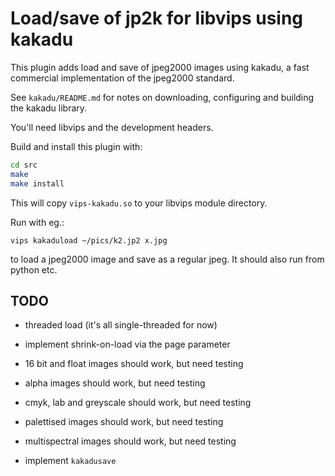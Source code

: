 # Load/save of jp2k for libvips using kakadu

This plugin adds load and save of jpeg2000 images using kakadu, a fast
commercial implementation of the jpeg2000 standard.

See `kakadu/README.md` for notes on downloading, configuring and building the
kakadu library.

You'll need libvips and the development headers.

Build and install this plugin with:

```bash
cd src
make
make install
```

This will copy `vips-kakadu.so` to your libvips module directory.

Run with eg.:

```shell
vips kakaduload ~/pics/k2.jp2 x.jpg
```

to load a jpeg2000  image and save as a regular jpeg. It should also run from 
python etc.

## TODO

- threaded load (it's all single-threaded for now)

- implement shrink-on-load via the page parameter

- 16 bit and float images should work, but need testing

- alpha images should work, but need testing

- cmyk, lab and greyscale should work, but need testing

- palettised images should work, but need testing

- multispectral images should work, but need testing

- implement `kakadusave`
